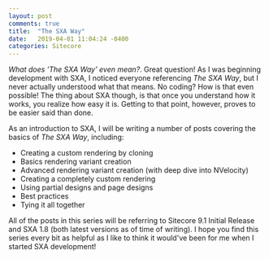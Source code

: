 ```yaml
---
layout: post
comments: true
title:  "The SXA Way"
date:   2019-04-01 11:04:24 -0400
categories: Sitecore
---
```

*What does 'The SXA Way' even mean?*. Great question! As I was beginning development with SXA, I noticed everyone referencing *The SXA Way*, but I never actually understood what that means. No coding? How is that even possible! The thing about SXA though, is that once you understand how it works, you realize how easy it is. Getting to that point, however, proves to be easier said than done.

As an introduction to SXA, I will be writing a number of posts covering the basics of *The SXA Way*, including:
- Creating a custom rendering by cloning
- Basics rendering variant creation
- Advanced rendering variant creation (with deep dive into NVelocity)
- Creating a completely custom rendering
- Using partial designs and page designs
- Best practices
- Tying it all together

All of the posts in this series will be referring to Sitecore 9.1 Initial Release and SXA 1.8 (both latest versions as of time of writing). I hope you find this series every bit as helpful as I like to think it would've been for me when I started SXA development!